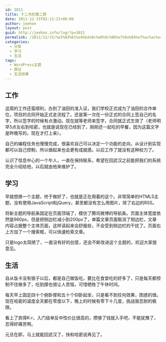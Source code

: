 ```yaml
---
id: 1011
title: 十二月的第二周
date: 2011-12-15T02:13:21+00:00
author: jeehon
layout: post
guid: http://jeehon.info/log/?p=1011
permalink: /2011/12/15/%e5%8d%81%e4%ba%8c%e6%9c%88%e7%9a%84%e7%ac%ac%e4%ba%8c%e5%91%a8/
categories:
  - 分享
  - 学习
  - 生活
tags:
  - WordPress主题
  - 周记
  - 生活琐事
---
```

## 工作

这周的工作还蛮顺利，办到了油田的准入证，我们学校正式成为了油田的合作单位，项目的合同开始正式走流程了。还是第一次在一份正式的合同上签自己的名字，所以签字的时候有点激动。现在就等老师来签字，合同就正式生效了（老师明早5点左右到哈密，也就是说现在已经到了，刚刚还一起吃的早餐，因为这篇文字是昨晚写的，现在才打上来）。

自己的编程任务也慢慢完成，很喜欢自己可以决定一个功能的走向，从设计到实现都可以自己控制，所以做起来也会更有成就感。以后工作了就没有这种权力了。

认识了信息中心的一个牛人，一直在保持联系，希望在回武汉之前能把我们的系统完全介绍给他，以后就由他来维护了。<!--more-->

## 学习

早就想换一个主题，终于做好了，也就是正在用着的这个。非常简单的HTML5主题，没有使用JavaScript和jQuery，甚至都没有怎么用图片，除了右边的RSS。

将新主题的导航条固定在页面顶端了，模仿了腾讯微博的导航条。页面主体宽度依然是960px，但是把侧边栏减小到200px了，单篇文章页面取消了侧边栏，文章内容占据整个主体页面，这样读起来会舒服些，不会受到侧边栏的干扰了。页面右上方加了一个搜索框，可以快速检索文章。

只是logo太简陋了，一直没有好的创意，还会不断改进这个主题的，欢迎大家提意见。

## 生活

自从饭卡没有银子以后，都是自己做饭吃，要比在食堂吃的好多了，只是每天都控制不住做多了，吃到撑也很让人苦恼，可惜牺牲了午休时间。

每天早上固定四十个俯卧撑和五十个仰卧起坐，只是看不到任何效果，困惑的很。现在哈密的温度全天都在零度以下，晚上的时候有零下十几度，挑战我忍耐的极限。

看上了宾得K-r，入门级单反中性价比很高的，攒够了钱就入手吧，不能犹豫了，忍得好痛苦啊。

元旦在即，马上就能回武汉了，快和哈密说再见了。